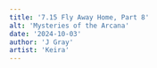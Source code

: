 ```yaml
---
title: '7.15 Fly Away Home, Part 8'
alt: 'Mysteries of the Arcana'
date: '2024-10-03'
author: 'J Gray'
artist: 'Keira'
---
```

